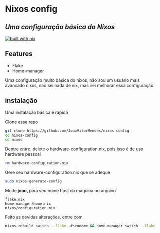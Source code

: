 # Nixos config
## _Uma configuração básica do Nixos_

[![built with nix](https://img.shields.io/static/v1?logo=nixos&logoColor=white&label=&message=Built%20with%20Nix&color=41439a)](https://builtwithnix.org)

## Features

- Flake
- Home-manager

Uma configuração muito básica do nixos, não sou um usuário mais avancado nixos, não sei nada de nix, mas irei melhorar essa configuração.

## instalação

Uma instalação básica e rápida

Clone esse repo
```sh
git clone https://github.com/JoaoVitorMendes/nixos-config
cd nixos-config
cd nixos
```
Dentre entre, delete o hardware-configuration.nix, pois isso é de uso hardware pessoal
```sh
rm hardware-configuration.nix
```
Gere seu hardware-configuration.nix que se adeque
```sh
sudo nixos-generate-config
```
Mude <b> joao, </b> para seu nome host da maquina no arquivo
```
flake.nix
home-manager/home.nix
nixos/configuration.nix
```
Feito as devidas alterações, entre com
```sh
nixos-rebuild switch --flake .#seunome && home-manager switch --flake .
```
